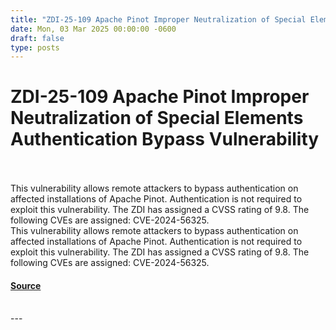 ```yaml
---
title: "ZDI-25-109 Apache Pinot Improper Neutralization of Special Elements Authentication Bypass Vulnerability"
date: Mon, 03 Mar 2025 00:00:00 -0600
draft: false
type: posts
---
```

# ZDI-25-109 Apache Pinot Improper Neutralization of Special Elements Authentication Bypass Vulnerability

<br/>

<br/>
This vulnerability allows remote attackers to bypass authentication on affected installations of Apache Pinot. Authentication is not required to exploit this vulnerability. The ZDI has assigned a CVSS rating of 9.8. The following CVEs are assigned: CVE-2024-56325.
<br/>
This vulnerability allows remote attackers to bypass authentication on affected installations of Apache Pinot. Authentication is not required to exploit this vulnerability. The ZDI has assigned a CVSS rating of 9.8. The following CVEs are assigned: CVE-2024-56325.

#### [Source](http://www.zerodayinitiative.com/advisories/ZDI-25-109/)

<br/>
---

